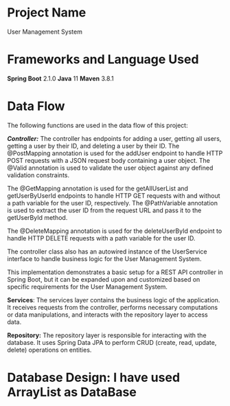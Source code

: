 # Project Name
User Management System

# Frameworks and Language Used
**Spring Boot** 2.1.0
**Java** 11
**Maven** 3.8.1

# Data Flow
The following functions are used in the data flow of this project:

_**Controller:**_ The controller has endpoints for adding a user, getting all users, getting a user by their ID, and deleting a user by their ID. The @PostMapping annotation is used for the addUser endpoint to handle HTTP POST requests with a JSON request body containing a user object. The @Valid annotation is used to validate the user object against any defined validation constraints.

The @GetMapping annotation is used for the getAllUserList and getUserByUserId endpoints to handle HTTP GET requests with and without a path variable for the user ID, respectively. The @PathVariable annotation is used to extract the user ID from the request URL and pass it to the getUserById method.

The @DeleteMapping annotation is used for the deleteUserById endpoint to handle HTTP DELETE requests with a path variable for the user ID.

The controller class also has an autowired instance of the UserService interface to handle business logic for the User Management System.

This implementation demonstrates a basic setup for a REST API controller in Spring Boot, but it can be expanded upon and customized based on specific requirements for the User Management System.


**Services**: The services layer contains the business logic of the application. It receives requests from the controller, performs necessary computations or data manipulations, and interacts with the repository layer to access data.

**Repository:** The repository layer is responsible for interacting with the database. It uses Spring Data JPA to perform CRUD (create, read, update, delete) operations on entities.

# Database Design: I have used ArrayList as DataBase


